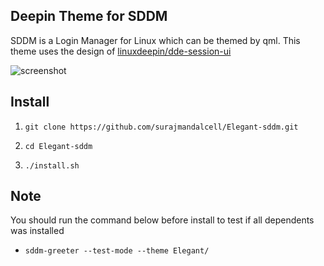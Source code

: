 ## Deepin Theme for SDDM

SDDM is a Login Manager for Linux which can be themed by qml. This theme uses the design of [linuxdeepin/dde-session-ui](https://github.com/linuxdeepin/dde-session-ui)


![screenshot](https://github.com/surajmandalcell/Elegant-sddm/blob/master/Elegant/preview.png?raw=true)

## Install
1. `git clone https://github.com/surajmandalcell/Elegant-sddm.git`

2. `cd Elegant-sddm`

3. `./install.sh`

## Note

You should run the command below before install to test if all dependents was installed

- `sddm-greeter --test-mode --theme Elegant/`
